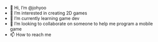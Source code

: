 - 👋 Hi, I’m @johyoo
- 👀 I’m interested in creating 2D games
- 🌱 I’m currently learning game dev
- 💞️ I’m looking to collaborate on someone to help me program a mobile game
- 📫 How to reach me 

<!---
johyoo/johyoo is a ✨ special ✨ repository because its `README.md` (this file) appears on your GitHub profile.
You can click the Preview link to take a look at your changes.
--->
